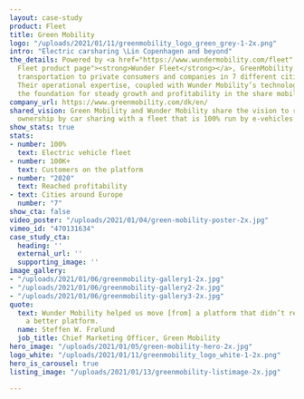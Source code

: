 ```yaml
---
layout: case-study
product: Fleet
title: Green Mobility
logo: "/uploads/2021/01/11/greenmobility_logo_green_grey-1-2x.png"
intro: "Electric carsharing \Lin Copenhagen and beyond"
the_details: Powered by <a href="https://www.wundermobility.com/fleet" title="Wunder
  Fleet product page"><strong>Wunder Fleet</strong></a>, GreenMobility offers easy
  transportation to private consumers and companies in 7 different cities across Europe.
  Their operational expertise, coupled with Wunder Mobility’s technology, has created
  the foundation for steady growth and profitability in the share mobility space.
company_url: https://www.greenmobility.com/dk/en/
shared_vision: Green Mobility and Wunder Mobility share the vision to replace car
  ownership by car sharing with a fleet that is 100% run by e-vehicles
show_stats: true
stats:
- number: 100%
  text: Electric vehicle fleet
- number: 100K+
  text: Customers on the platform
- number: "2020"
  text: Reached profitability
- text: Cities around Europe
  number: "7"
show_cta: false
video_poster: "/uploads/2021/01/04/green-mobility-poster-2x.jpg"
vimeo_id: "470131634"
case_study_cta:
  heading: ''
  external_url: ''
  supporting_image: ''
image_gallery:
- "/uploads/2021/01/06/greenmobility-gallery1-2x.jpg"
- "/uploads/2021/01/06/greenmobility-gallery2-2x.jpg"
- "/uploads/2021/01/06/greenmobility-gallery3-2x.jpg"
quote:
  text: Wunder Mobility helped us move [from] a platform that didn’t really work onto
    a better platform.
  name: Steffen W. Frølund
  job_title: Chief Marketing Officer, Green Mobility
hero_image: "/uploads/2021/01/05/green-mobility-hero-2x.jpg"
logo_white: "/uploads/2021/01/11/greenmobility_logo_white-1-2x.png"
hero_is_carousel: true
listing_image: "/uploads/2021/01/13/greenmobility-listimage-2x.jpg"

---
```

